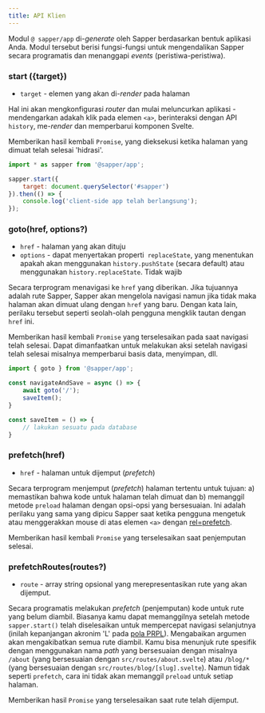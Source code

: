 ```yaml
---
title: API Klien
---
```


Modul `@ sapper/app` di-_generate_ oleh Sapper berdasarkan bentuk aplikasi Anda. Modul tersebut berisi fungsi-fungsi untuk mengendalikan Sapper secara programatis dan menanggapi _events_ (peristiwa-peristiwa).


### start ({target})

* `target` - elemen yang akan di-_render_ pada halaman

Hal ini akan mengkonfigurasi _router_ dan mulai meluncurkan aplikasi - mendengarkan adakah klik pada elemen `<a>`, berinteraksi dengan API `history`, me-_render_ dan memperbarui komponen Svelte.

Memberikan hasil kembali `Promise`, yang dieksekusi ketika halaman yang dimuat telah selesai 'hidrasi'.


```js
import * as sapper from '@sapper/app';

sapper.start({
	target: document.querySelector('#sapper')
}).then(() => {
	console.log('client-side app telah berlangsung');
});
```


### goto(href, options?)

* `href` - halaman yang akan dituju
* `options` - dapat menyertakan properti` replaceState`, yang menentukan apakah akan menggunakan `history.pushState` (secara default) atau menggunakan `history.replaceState`. Tidak wajib

Secara terprogram menavigasi ke `href` yang diberikan. Jika tujuannya adalah rute Sapper, Sapper akan mengelola navigasi namun jika tidak maka halaman akan dimuat ulang dengan `href` yang baru. Dengan kata lain, perilaku tersebut seperti seolah-olah pengguna mengklik tautan dengan `href` ini.

Memberikan hasil kembali `Promise` yang terselesaikan pada saat navigasi telah selesai. Dapat dimanfaatkan untuk melakukan aksi setelah navigasi telah selesai misalnya memperbarui basis data, menyimpan, dll.

```js
import { goto } from '@sapper/app';

const navigateAndSave = async () => {
	await goto('/');
	saveItem();
}

const saveItem = () => {
	// lakukan sesuatu pada database
}
```

### prefetch(href)

* `href` - halaman untuk dijemput (_prefetch_)

Secara terprogram menjemput (_prefetch_) halaman tertentu untuk tujuan: 
a) memastikan bahwa kode untuk halaman telah dimuat dan 
b) memanggil metode `preload` halaman dengan opsi-opsi yang bersesuaian. Ini adalah perilaku yang sama yang dipicu Sapper saat ketika pengguna mengetuk atau menggerakkan mouse di atas elemen `<a>` dengan [rel=prefetch](docs#Prefetching).

Memberikan hasil kembali `Promise` yang terselesaikan saat penjemputan selesai.

### prefetchRoutes(routes?)

* `route` - array string opsional yang merepresentasikan rute yang akan dijemput.

Secara programatis melakukan _prefetch_ (penjemputan) kode untuk rute yang belum diambil. Biasanya kamu dapat memanggilnya setelah metode `sapper.start()` telah diselesaikan untuk mempercepat navigasi selanjutnya (inilah kepanjangan akronim 'L' pada [pola PRPL](https://developers.google.com/web/fundamentals/performance/prpl-pattern/)). Mengabaikan argumen akan mengakibatkan semua rute diambil. Kamu bisa menunjuk rute spesifik dengan menggunakan nama _path_ yang bersesuaian dengan misalnya `/about` (yang bersesuaian dengan `src/routes/about.svelte`) atau `/blog/*` (yang bersesuaian dengan `src/routes/blog/[slug].svelte`). Namun tidak seperti `prefetch`, cara ini tidak akan memanggil `preload` untuk setiap halaman.

Memberikan hasil `Promise` yang terselesaikan saat rute telah dijemput.